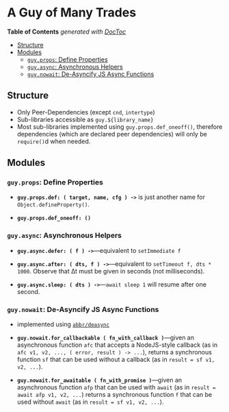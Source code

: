 

# A Guy of Many Trades


<!-- START doctoc generated TOC please keep comment here to allow auto update -->
<!-- DON'T EDIT THIS SECTION, INSTEAD RE-RUN doctoc TO UPDATE -->
**Table of Contents**  *generated with [DocToc](https://github.com/thlorenz/doctoc)*

- [Structure](#structure)
- [Modules](#modules)
  - [`guy.props`: Define Properties](#guyprops-define-properties)
  - [`guy.async`: Asynchronous Helpers](#guyasync-asynchronous-helpers)
  - [`guy.nowait`: De-Asyncify JS Async Functions](#guynowait-de-asyncify-js-async-functions)

<!-- END doctoc generated TOC please keep comment here to allow auto update -->

## Structure

* Only Peer-Dependencies (except `cnd`, `intertype`)
* Sub-libraries accessible as `guy.${library_name}`
* Most sub-libraries implemented using `guy.props.def_oneoff()`, therefore dependencies (which are declared
  peer dependencies) will only be `require()`d when needed.

## Modules

### `guy.props`: Define Properties

* **`guy.props.def: ( target, name, cfg ) ->`** is just another name for `Object.defineProperty()`.

* **`guy.props.def_oneoff: ()`**


### `guy.async`: Asynchronous Helpers

* **`guy.async.defer: ( f ) ->`**—equivalent to `setImmediate f`

* **`guy.async.after: ( dts, f ) ->`**—equivalent to `setTimeout f, dts * 1000`. Observe that Δt must be
  given in seconds (not milliseconds).

* **`guy.async.sleep: ( dts ) ->`**—`await sleep 1` will resume after one second.


### `guy.nowait`: De-Asyncify JS Async Functions

* implemented using [`abbr/deasync`](https://github.com/abbr/deasync)

* **`guy.nowait.for_callbackable ( fn_with_callback )`**—given an asynchronous function `afc` that accepts a
  NodeJS-style callback (as in `afc v1, v2, ..., ( error, result ) -> ...`), returns a synchronous function
  `sf` that can be used without a callback (as in `result = sf v1, v2, ...`).

* **`guy.nowait.for_awaitable ( fn_with_promise )`**—given an asynchronous function `afp` that can be used
  with `await` (as in `result = await afp v1, v2, ...`) returns a synchronous function `f` that can be used
  without `await` (as in `result = sf v1, v2, ...`).



